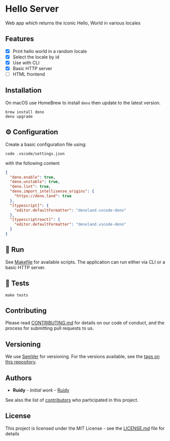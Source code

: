 # Hello Server

Web app which returns the iconic Hello, World in various locales

## Features

- [x] Print hello world in a random locale
- [x] Select the locale by id
- [x] Use with CLI
- [x] Basic HTTP server
- [ ] HTML frontend

## Installation

On macOS use HomeBrew to install `deno` then update to the latest version.

```shell
brew install deno
deno upgrade
```

## ⚙️ Configuration

Create a basic configuration file using:

```shell
code .vscode/settings.json
```

with the following content

```json
{
  "deno.enable": true,
  "deno.unstable": true,
  "deno.lint": true,
  "deno.import_intellisense_origins": {
    "https://deno.land": true
  },
  "[typescript]": {
    "editor.defaultFormatter": "denoland.vscode-deno"
  },
  "[typescriptreact]": {
    "editor.defaultFormatter": "denoland.vscode-deno"
  }
}
```

## 🚀 Run

See [Makefile](Makefile) for available scripts. The application can run either
via CLI or a basic HTTP server.

## 🧪 Tests

```shell
make tests
```

## Contributing

Please read [CONTRIBUTING.md](CONTRIBUTING.md) for details on our code of
conduct, and the process for submitting pull requests to us.

## Versioning

We use [SemVer](http://semver.org/) for versioning. For the versions available,
see the [tags on this repository](https://github.com/rjNemo/deno_hello/tags).

## Authors

- **Ruidy** - _Initial work_ - [Ruidy](https://github.com/rjNemo)

See also the list of
[contributors](https://github.com/rjNemo/deno_hello/contributors) who
participated in this project.

## License

This project is licensed under the MIT License - see the
[LICENSE.md](LICENSE.md) file for details

